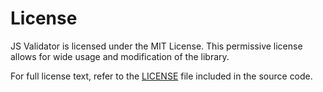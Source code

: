 # License

JS Validator is licensed under the MIT License. This permissive license allows for wide usage and modification of the library.

For full license text, refer to the [LICENSE](https://github.com/VMGWARE/js-validator/blob/main/LICENSE.md) file included in the source code.

